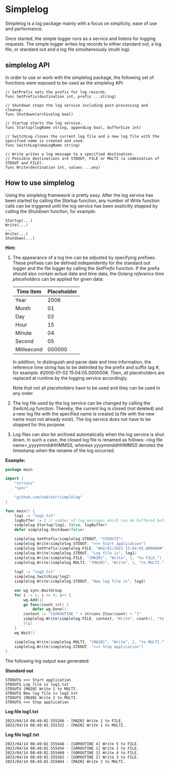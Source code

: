 # Simplelog
Simplelog is a log package mainly with a focus on simplicity, ease of use and performance.

Once started, the simple logger runs as a service and listens for logging requests.
The simple logger writes log records to either standard out, a log file, or standard out and a log file simultaneously (multi log).

## simplelog API
In order to use or work with the simplelog package, the following set of functions were exposed to be used as the simplelog API: 

```
// SetPrefix sets the prefix for log records.
func SetPrefix(destination int, prefix ...string)

// Shutdown stops the log service including post-processing and cleanup.
func Shutdown(archivelog bool)

// Startup starts the log service.
func Startup(logName string, appendLog bool, bufferSize int)

// SwitchLog closes the current log file and a new log file with the specified name is created and used.
func SwitchLog(newLogName string)

// Write writes a log message to a specified destination.
// Possible destinations are STDOUT, FILE or MULTI (a combination of STDOUT and FILE).
func Write(destination int, values ...any)
```

## How to use simplelog
Using the simplelog framework is pretty easy. After the log service has been started by calling the *Startup* function, any number of *Write* function calls can be triggered until the log service has been explicitly stopped by calling the *Shutdown* function, for example:

	Startup(...)
 	Write(...)
	...
 	Write(...)
  	Shutdown(...)

**Hint:** 
1) The appearance of a log line can be adjusted by specifying prefixes. These prefixes can be defined independently for the standard out logger and the file logger by calling the *SetPrefix* function. If the prefix should also contain actual date and time data, the Golang *reference time placeholders* can be applied for given data:

	| Time Item | Placeholder |
	| -------- | ------- |
	| Year | 2006 |
	| Month | 01 |
	| Day | 02 |
	| Hour | 15 |
	| Minute | 04 |
	| Second | 05 |
	| Millisecond | 000000 |

	In addition, to distinguish and parse date and time information, the reference time string has to be delimited by the prefix and suffix tag #, for example: #2006-01-02 15:04:05.000000#. Then, all placeholders are replaced at runtime by the logging service accordingly.

	Note that not all placeholders have to be used and they can be used in any order.

3) The log file used by the log service can be changed by calling the *SwitchLog* function. Thereby, the current log is closed (not deleted) and a new log file with the specified name is created (a file with the new name must not already exist). The log service does not have to be stopped for this purpose.
4) Log files can also be archived automatically when the log service is shut down. In such a case, the closed log file is renamed as follows: \<log file name\>_yyyymmddHHMMSS, whereas *yyyymmddHHMMSS* denotes the timestamp when the rename of the log occurred.

**Example:** 
```go
package main

import (
	"strconv"
	"sync"

	"github.com/sabitor/simplelog"
)

func main() {
    log1 := "log1.txt"
    logBuffer := 2 // number of log messages which can be buffered before the log service blocks
    simplelog.Startup(log1, false, logBuffer)
    defer simplelog.Shutdown(false)

    simplelog.SetPrefix(simplelog.STDOUT, "STDOUT$")
    simplelog.Write(simplelog.STDOUT, ">>> Start application")
    simplelog.SetPrefix(simplelog.FILE, "#02/01/2023 15:04:05.000000#", "-")
    simplelog.Write(simplelog.STDOUT, "Log file is", log1)
    simplelog.Write(simplelog.FILE, "[MAIN]", "Write", 1, "to FILE.")
    simplelog.Write(simplelog.MULTI, "[MAIN]", "Write", 1, "to MULTI.")
    
    log2 := "log2.txt"
    simplelog.SwitchLog(log2)
    simplelog.Write(simplelog.STDOUT, "New log file is", log2)

    var wg sync.WaitGroup
    for i := 1; i <= 4; i++ {
        wg.Add(1)
        go func(count int) {
            defer wg.Done()
	    context := "[GOROUTINE " + strconv.Itoa(count) + "]"
	    simplelog.Write(simplelog.FILE, context, "Write", count+1, "to FILE.")
        }(i)
    }
    wg.Wait()

    simplelog.Write(simplelog.MULTI, "[MAIN]", "Write", 2, "to MULTI.")
    simplelog.Write(simplelog.STDOUT, "<<< Stop application")
}
```

The following log output was generated:

**Standard out**
```
STDOUT$ >>> Start application
STDOUT$ Log file is log1.txt
STDOUT$ [MAIN] Write 1 to MULTI.
STDOUT$ New log file is log2.txt
STDOUT$ [MAIN] Write 2 to MULTI.
STDOUT$ <<< Stop application
```
**Log file log1.txt**
```
2023/04/14 08:49:02.555266 - [MAIN] Write 1 to FILE.
2023/04/14 08:49:02.555332 - [MAIN] Write 1 to MULTI.
```
**Log file log2.txt**
```
2023/04/14 08:49:02.555448 - [GOROUTINE 4] Write 5 to FILE.
2023/04/14 08:49:02.555456 - [GOROUTINE 1] Write 2 to FILE.
2023/04/14 08:49:02.555460 - [GOROUTINE 3] Write 4 to FILE.
2023/04/14 08:49:02.555562 - [GOROUTINE 2] Write 3 to FILE.
2023/04/14 08:49:02.555604 - [MAIN] Write 2 to MULTI.
```



